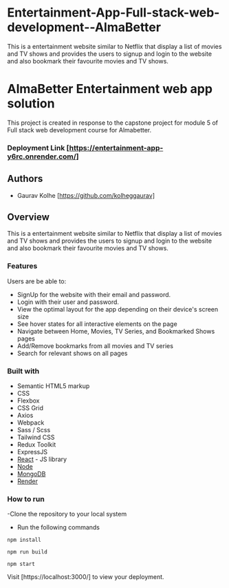 # Entertainment-App-Full-stack-web-development--AlmaBetter
This is a entertainment website similar to Netflix that display a list of movies and TV shows and provides the users to signup and login to the website and also bookmark their favourite movies and TV shows.

# AlmaBetter Entertainment web app solution

This project is created in response to the capstone project for module 5 of Full stack web development course for Almabetter.

### Deployment Link [https://entertainment-app-y6rc.onrender.com/] 

## Authors

- Gaurav Kolhe [https://github.com/kolheggaurav]


## Overview
This is a entertainment website similar to Netflix that display a list of movies and TV shows and provides the users to signup and login to the website and also bookmark their favourite movies and TV shows.

### Features

Users are be able to:
- SignUp for the website with their email and password.
- Login with their user and password.
- View the optimal layout for the app depending on their device's screen size
- See hover states for all interactive elements on the page
- Navigate between Home, Movies, TV Series, and Bookmarked Shows pages
- Add/Remove bookmarks from all movies and TV series
- Search for relevant shows on all pages


### Built with

- Semantic HTML5 markup
- CSS
- Flexbox
- CSS Grid
- Axios
- Webpack
- Sass / Scss
- Tailwind CSS
- Redux Toolkit
- ExpressJS 
- [React](https://reactjs.org/) - JS library
- [Node](https://nodejs.org/)
- [MongoDB](https://www.mongodb.com/)
- [Render](https://www.render.com)

### How to run

-Clone the repository to your local system

- Run the following commands

```npm install```

```npm run build```

```npm start```

Visit [https://localhost:3000/] to view your deployment. 

